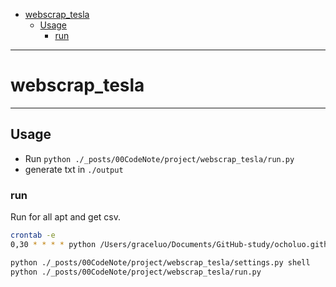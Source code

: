 
- [webscrap\_tesla](#webscrap_tesla)
  - [Usage](#usage)
    - [run](#run)

---

# webscrap_tesla

---

## Usage
- Run `python ./_posts/00CodeNote/project/webscrap_tesla/run.py`
- generate txt in `./output`

### run

Run for all apt and get csv.

```bash
crontab -e
0,30 * * * * python /Users/graceluo/Documents/GitHub-study/ocholuo.github.io/_posts/00CodeNote/project/webscrap_tesla/run.py

python ./_posts/00CodeNote/project/webscrap_tesla/settings.py shell
python ./_posts/00CodeNote/project/webscrap_tesla/run.py
```
